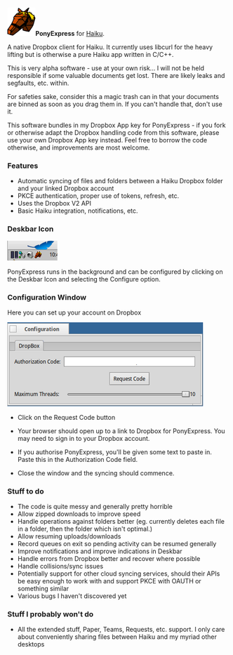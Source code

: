 ![Pony Express Icon](images/pony_express_icon_64.png)**PonyExpress** for [Haiku](https://www.haiku-os.org/).

A native Dropbox client for Haiku.  It currently uses libcurl for the heavy lifting but is otherwise a pure Haiku app written in C/C++.

This is very alpha software - use at your own risk...  I will not be held responsible if some valuable documents get lost.  There are likely leaks and segfaults, etc. within.

For safeties sake, consider this a magic trash can in that your documents are binned as soon as you drag them in.  If you can't handle that, don't use it.

This software bundles in my Dropbox App key for PonyExpress - if you fork or otherwise adapt the Dropbox handling code from this software, please use your own Dropbox App key instead.  Feel free to borrow the code otherwise, and improvements are most welcome.

### Features

* Automatic syncing of files and folders between a Haiku Dropbox folder and your linked Dropbox account
* PKCE authentication, proper use of tokens, refresh, etc.
* Uses the Dropbox V2 API
* Basic Haiku integration, notifications, etc.

### Deskbar Icon

![Screenshot](images/deskbar_icon.png)

PonyExpress runs in the background and can be configured by clicking on the Deskbar Icon and selecting the Configure option.

### Configuration Window

Here you can set up your account on Dropbox

![Screenshot](images/configuration_window.png)

- Click on the Request Code button

- Your browser should open up to a link to Dropbox for PonyExpress.  You may need to sign in to your Dropbox account.

- If you authorise PonyExpress, you'll be given some text to paste in.  Paste this in the Authorization Code field.

- Close the window and the syncing should commence.

### Stuff to do
- The code is quite messy and generally pretty horrible
- Allow zipped downloads to improve speed
- Handle operations against folders better (eg. currently deletes each file in a folder, then the folder which isn't optimal.)
- Allow resuming uploads/downloads
- Record queues on exit so pending activity can be resumed generally
- Improve notifications and improve indications in Deskbar
- Handle errors from Dropbox better and recover where possible
- Handle collisions/sync issues
- Potentially support for other cloud syncing services, should their APIs be easy enough to work with and support PKCE with OAUTH or something similar
- Various bugs I haven't discovered yet

### Stuff I probably won't do
- All the extended stuff, Paper, Teams, Requests, etc. support.  I only care about conveniently sharing files between Haiku and my myriad other desktops

